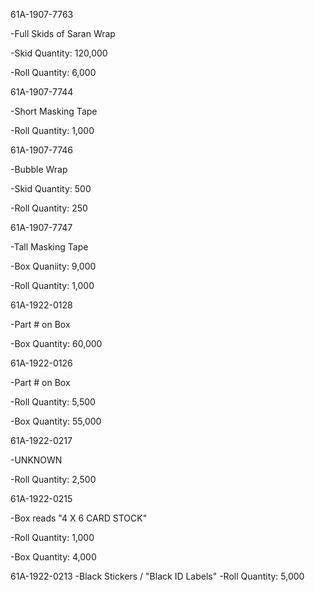 61A-1907-7763

  -Full Skids of Saran Wrap
  
  -Skid Quantity: 120,000
  
  -Roll Quantity: 6,000
  
61A-1907-7744

  -Short Masking Tape
  
  -Roll Quantity: 1,000
  
  
61A-1907-7746

  -Bubble Wrap

  -Skid Quantity: 500
  
  -Roll Quantity: 250
  
  
61A-1907-7747

  -Tall Masking Tape
  
  -Box Quaniity: 9,000
  
  -Roll Quantity: 1,000
  

61A-1922-0128

  -Part # on Box
  
  -Box Quantity: 60,000
  

61A-1922-0126

  -Part # on Box
  
  -Roll Quantity: 5,500

  -Box Quantity: 55,000
  

61A-1922-0217

  -UNKNOWN
  
  -Roll Quantity: 2,500
  

61A-1922-0215

  -Box reads "4 X 6 CARD STOCK"
  
  -Roll Quantity: 1,000
  
  -Box Quantity: 4,000
  

61A-1922-0213
  -Black Stickers / "Black ID Labels"
  -Roll Quantity: 5,000

  
